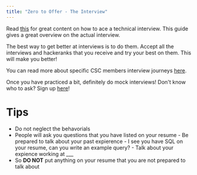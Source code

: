 ```yaml
---
title: "Zero to Offer - The Interview"
---
```


Read [this](https://yangshun.github.io/tech-interview-handbook/) for
great content on how to ace a technical interview. This guide gives
a great overview on the actual interview.

The best way to get better at interviews is to do them. Accept all
the interviews and hackeranks that you receive and try your best on
them. This will make you better!

You can read more about specific CSC members interview journeys
[here](/career/interview-journeys/).

Once you have practiced a bit, definitely do mock interviews! Don't know who to ask? Sign
up [here](https://docs.google.com/forms/d/1-fcGpBMt0x-Qpdc9z81QzaaqYiMwGIExEk8QL5rWJHo/edit#responses)!

# Tips

- Do not neglect the behavorials
- People will ask you questions that you have listed on your resume - Be prepared to talk about your past expierence - I see you have SQL on your resume, can you write an example query? - Talk about your expience working at \_\_\_
- So **DO NOT** put anything on your resume that you are not prepared to talk about
